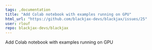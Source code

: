 ```yaml
---
tags: ,documentation
title: "Add Colab notebook with examples running on GPU"
html_url: "https://github.com/blackjax-devs/blackjax/issues/25"
user: rlouf
repo: blackjax-devs/blackjax
---
```


Add Colab notebook with examples running on GPU